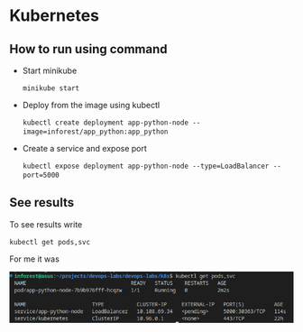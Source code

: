 # Kubernetes

## How to run using command
- Start minikube
    ```
    minikube start
    ```
- Deploy from the image using kubectl
    ```
    kubectl create deployment app-python-node --image=inforest/app_python:app_python
    ```

- Create a service and expose port
    ```
    kubectl expose deployment app-python-node --type=LoadBalancer --port=5000
    ```

## See results
To see results write 
```
kubectl get pods,svc
```

For me it was

![](img/get-pods.png)

